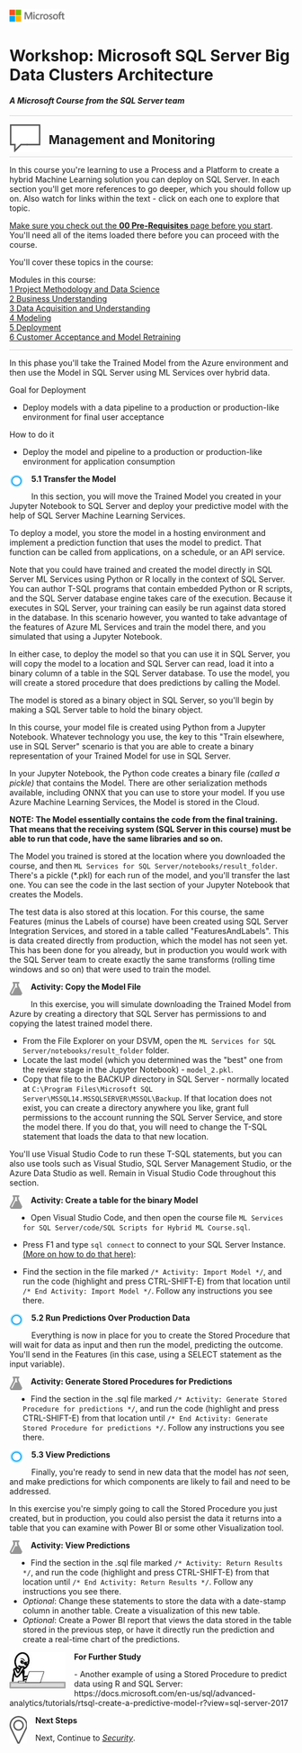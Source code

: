 ![](../graphics/microsoftlogo.png)

# Workshop: Microsoft SQL Server Big Data Clusters Architecture

#### <i>A Microsoft Course from the SQL Server team</i>

<p style="border-bottom: 1px solid lightgrey;"></p>

<img style="float: left; margin: 0px 15px 15px 0px;" src="../graphics/textbubble.png"> <h2>Management and Monitoring</h2>

<p style="border-bottom: 1px solid lightgrey;"></p>

In this course you're learning to use a Process and a Platform to create a hybrid Machine Learning solution you can deploy on SQL Server. In each section you'll get more references to go deeper, which you should follow up on. Also watch for links within the text - click on each one to explore that topic.

<a href="ML%20Services%20for%20SQL%20Server/00%20Pre-Requisites.md" target="_blank">Make sure you check out the <b>00 Pre-Requisites</b> page before you start</a>. You'll need all of the items loaded there before you can proceed with the course.

You'll cover these topics in the course:

<dl>
  <dt>Modules in this course:</dt>
  <dt><a href="ML%20Services%20for%20SQL%20Server/01%20Project%20Methodology%20and%20Data%20Science.md" target="_blank">1 Project Methodology and Data Science</a></dt>
  <dt><a href="02%20Business%20Understanding.md" target="_blank">2 Business Understanding</a></dt>
  <dt><a href="20Data%20Acquisition%20and%20Understanding.md" target="_blank">3 Data Acquisition and Understanding</a></dt>
  <dt><a href="04%20Modeling.md" target="_blank">4 Modeling</a></dt>
  <dt><a href="05%20Deployment.md" target="_blank">5 Deployment</a></dt>
  <dt><a href="06%20Customer%20Acceptance%20and%20Retraining.md" target="_blank">6 Customer Acceptance and Model Retraining</a></dt>
<dl>

<p style="border-bottom: 1px solid lightgrey;"></p>

In this phase you'll take the Trained Model from the Azure environment and then use the Model in SQL Server using ML Services over hybrid data.

Goal for Deployment
- Deploy models with a data pipeline to a production or production-like environment for final user acceptance

How to do it
- Deploy the model and pipeline to a production or production-like environment for application consumption

<p><img style="float: left; margin: 0px 15px 15px 0px;" src="./graphics/cortanalogo.png"><b>5.1 Transfer the Model</b></p>

In this section, you will move the Trained Model you created in your Jupyter Notebook to SQL Server and deploy your predictive model with the help of SQL Server Machine Learning Services.

To deploy a model, you store the model in a hosting environment and implement a prediction function that uses the model to predict. That function can be called from applications, on a schedule, or an API service.

Note that you could have trained and created the model directly in SQL Server ML Services using Python or R locally in the context of SQL Server. You can author T-SQL programs that contain embedded Python or R scripts, and the SQL Server database engine takes care of the execution. Because it executes in SQL Server, your training can easily be run against data stored in the database. In this scenario however, you wanted to take advantage of the features of Azure ML Services and train the model there, and you simulated that using a Jupyter Notebook.

In either case, to deploy the model so that you can use it in SQL Server, you will copy the model to a location and SQL Server can read, load it into a binary column of a table in the SQL Server database. To use the model, you will create a stored procedure that does predictions by calling the Model.

The model is stored as a binary object in SQL Server, so you'll begin by making a SQL Server table to hold the binary object.

In this course, your model file is created using Python from a Jupyter Notebook. Whatever technology you use, the key to this "Train elsewhere, use in SQL Server" scenario is that you are able to create a binary representation of your Trained Model for use in SQL Server.

In your Jupyter Notebook, the Python code creates a binary file *(called a pickle)* that contains the Model. There are other serialization methods available, including ONNX that you can use to store your model. If you use Azure Machine Learning Services, the Model is stored in the Cloud.

**NOTE: The Model essentially contains the code from the final training. That means that the receiving system (SQL Server in this course) must be able to run that code, have the same libraries and so on.**

The Model you trained is stored at the location where you downloaded the course, and then `ML Services for SQL Server/notebooks/result_folder`. There's a pickle (*.pkl) for each run of the model, and you'll transfer the last one. You can see the code in the last section of your Jupyter Notebook that creates the Models.

The test data is also stored at this location. For this course, the same Features (minus the Labels of course) have been created using SQL Server Integration Services, and stored in a table called "FeaturesAndLabels". This is data created directly from production, which the model has not seen yet. This has been done for you already, but in production you would work with the SQL Server team to create exactly the same transforms (rolling time windows and so on) that were used to train the model.

<p><img style="float: left; margin: 0px 15px 15px 0px;" src="./graphics/aml-logo.png"><b>Activity: Copy the Model File</b></p>

In this exercise, you will simulate downloading the Trained Model from Azure by creating a directory that SQL Server has permissions to and copying the latest trained model there.

- From the File Explorer on your DSVM, open the `ML Services for SQL Server/notebooks/result_folder` folder.
- Locate the last model (which you determined was the "best" one from the review stage in the Jupyter Notebook) - `model_2.pkl`.
- Copy that file to the BACKUP directory in SQL Server - normally located at `C:\Program Files\Microsoft SQL Server\MSSQL14.MSSQLSERVER\MSSQL\Backup`. If that location does not exist, you can create a directory anywhere you like, grant full permissions to the account running the SQL Server Service, and store the model there. If you do that, you will need to change the T-SQL statement that loads the data to that new location.

You'll use Visual Studio Code to run these T-SQL statements, but you can also use tools such as Visual Studio, SQL Server Management Studio, or the Azure Data Studio as well. Remain in Visual Studio Code throughout this section.

<p><img style="float: left; margin: 0px 15px 15px 0px;" src="./graphics/aml-logo.png"><b>Activity: Create a table for the binary Model</b></p>

- Open Visual Studio Code, and then open the course file `ML Services for SQL Server/code/SQL Scripts for Hybrid ML Course.sql`.

- Press F1 and type `sql connect` to connect to your SQL Server Instance. <a href="https://docs.microsoft.com/en-us/sql/linux/sql-server-linux-develop-use-vscode?view=sql-server-2017" target=_blank>(More on how to do that here)</a>:

- Find the section in the file marked `/* Activity: Import Model */`, and run the code (highlight and press CTRL-SHIFT-E) from that location until `/* End Activity: Import Model */`. Follow any instructions you see there.

<p><img style="float: left; margin: 0px 15px 15px 0px;" src="./graphics/cortanalogo.png"><b>5.2 Run Predictions Over Production Data</b></p>

Everything is now in place for you to create the Stored Procedure that will wait for data as input and then run the model, predicting the outcome. You'll send in the Features (in this case, using a SELECT statement as the input variable).

<p><img style="float: left; margin: 0px 15px 15px 0px;" src="./graphics/aml-logo.png"><b>Activity: Generate Stored Procedures for Predictions</b></p>

- Find the section in the .sql file marked `/* Activity: Generate Stored Procedure for predictions */`, and run the code (highlight and press CTRL-SHIFT-E) from that location until `/* End Activity: Generate Stored Procedure for predictions */`. Follow any instructions you see there.

<p><img style="float: left; margin: 0px 15px 15px 0px;" src="./graphics/cortanalogo.png"><b>5.3 View Predictions</b></p>

Finally, you're ready to send in new data that the model has *not* seen, and make predictions for which components are likely to fail and need to be addressed.

In this exercise you're simply going to call the Stored Procedure you just created, but in production, you could also persist the data it returns into a table that you can examine with Power BI or some other Visualization tool.

<p><img style="float: left; margin: 0px 15px 15px 0px;" src="./graphics/aml-logo.png"><b>Activity: View Predictions</b></p>

- Find the section in the .sql file marked `/* Activity: Return Results */`, and run the code (highlight and press CTRL-SHIFT-E) from that location until `/* End Activity: Return Results */`. Follow any instructions you see there.
- *Optional*: Change these statements to store the data with a date-stamp column in another table. Create a visualization of this new table.
- *Optional*: Create a Power BI report that views the data stored in the table stored in the previous step, or have it directly run the prediction and create a real-time chart of the predictions.

<p><img style="float: left; margin: 0px 15px 15px 0px;" src="./graphics/thinking.jpg"><b>For Further Study</b></p>
 - Another example of using a Stored Procedure to predict data using R and SQL Server: https://docs.microsoft.com/en-us/sql/advanced-analytics/tutorials/rtsql-create-a-predictive-model-r?view=sql-server-2017

<p><img style="float: left; margin: 0px 15px 15px 0px;" src="../graphics/geopin.png"><b >Next Steps</b></p>

Next, Continue to <a href="06%20-%20Security.md" target="_blank"><i> Security</i></a>.
